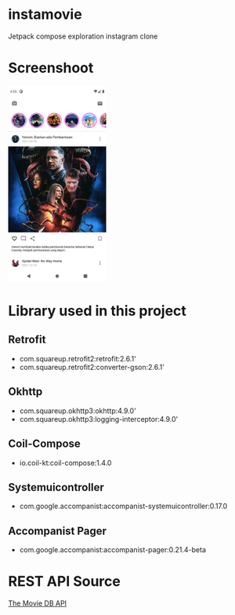 # instamovie
Jetpack compose exploration instagram clone

# Screenshoot
<img src="screenshoot/1.png" width="200px">

# Library used in this project
## Retrofit
- com.squareup.retrofit2:retrofit:2.6.1'
- com.squareup.retrofit2:converter-gson:2.6.1'

## Okhttp
- com.squareup.okhttp3:okhttp:4.9.0'
- com.squareup.okhttp3:logging-interceptor:4.9.0'

## Coil-Compose
- io.coil-kt:coil-compose:1.4.0

## Systemuicontroller
- com.google.accompanist:accompanist-systemuicontroller:0.17.0

## Accompanist Pager
- com.google.accompanist:accompanist-pager:0.21.4-beta

# REST API Source
[The Movie DB API](https://www.themoviedb.org/documentation/api)